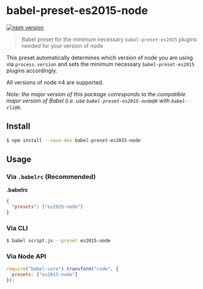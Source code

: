 # babel-preset-es2015-node
[![npm version][npm-badge]][npm-href]

> Babel preset for the minimum necessary `babel-preset-es2015` plugins needed for your version of node

This preset automatically determines which version of node you are using via `process.version` and sets the minimum necessary `babel-preset-es2015` plugins accordingly.

All versions of node ≥4 are supported.

*Note: the major version of this package corresponds to the compatible major version of Babel (i.e. use `babel-preset-es2015-node@6` with `babel-cli@6`*.

## Install
```sh
$ npm install --save-dev babel-preset-es2015-node
```

## Usage

### Via `.babelrc` (Recommended)

**.babelrc**

```json
{
  "presets": ["es2015-node"]
}
```

### Via CLI

```sh
$ babel script.js --preset es2015-node
```

### Via Node API

```javascript
require("babel-core").transform("code", {
  presets: ["es2015-node"]
});
```

[npm-badge]: https://badge.fury.io/js/babel-preset-es2015-node.svg
[npm-href]: https://www.npmjs.com/package/babel-preset-es2015-node
